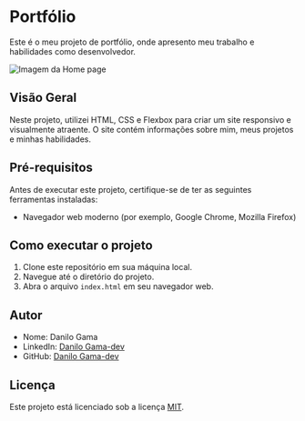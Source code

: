# Portfólio

Este é o meu projeto de portfólio, onde apresento meu trabalho e habilidades como desenvolvedor.

![Imagem da Home page](assets/image.png)

## Visão Geral

Neste projeto, utilizei HTML, CSS e Flexbox para criar um site responsivo e visualmente atraente. O site contém informações sobre mim, meus projetos e minhas habilidades.

## Pré-requisitos

Antes de executar este projeto, certifique-se de ter as seguintes ferramentas instaladas:

- Navegador web moderno (por exemplo, Google Chrome, Mozilla Firefox)

## Como executar o projeto

1. Clone este repositório em sua máquina local.
2. Navegue até o diretório do projeto.
3. Abra o arquivo `index.html` em seu navegador web.

## Autor

- Nome: Danilo Gama
- LinkedIn: [Danilo Gama-dev](www.linkedin.com/in/danilogama-dev)
- GitHub: [Danilo Gama-dev](https://github.com/Danilo-Gama)

## Licença

Este projeto está licenciado sob a licença [MIT](LICENSE).
